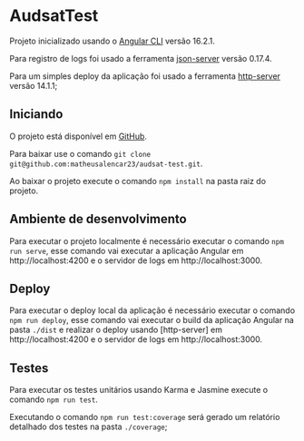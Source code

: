 # AudsatTest

Projeto inicializado usando o [Angular CLI](https://github.com/angular/angular-cli) versão 16.2.1.

Para registro de logs foi usado a ferramenta [json-server](https://www.npmjs.com/package/json-server/v/0.17.4) versão 0.17.4.

Para um simples deploy da aplicação foi usado a ferramenta [http-server](https://www.npmjs.com/package/http-server/v/14.1.1) versão 14.1.1;

## Iniciando

O projeto está disponível em [GitHub](https://github.com/matheusalencar23/audsat-test).

Para baixar use o comando `git clone git@github.com:matheusalencar23/audsat-test.git`.

Ao baixar o projeto execute o comando `npm install` na pasta raiz do projeto.

## Ambiente de desenvolvimento

Para executar o projeto localmente é necessário executar o comando `npm run serve`, esse comando vai executar a aplicação Angular em http://localhost:4200 e o servidor de logs em http://localhost:3000.

## Deploy

Para executar o deploy local da aplicação é necessário executar o comando `npm run deploy`, esse comando vai executar o build da aplicação Angular na pasta `./dist` e realizar o deploy usando [http-server] em http://localhost:4200 e o servidor de logs em http://localhost:3000.

## Testes

Para executar os testes unitários usando Karma e Jasmine execute o comando `npm run test`.

Executando o comando `npm run test:coverage` será gerado um relatório detalhado dos testes na pasta `./coverage`;
